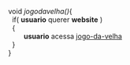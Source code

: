 void <i>jogodavelha()</i>{<br>
&nbsp;&nbsp;if( <b>usuario</b> querer <b>website</b> )<br>
&nbsp;&nbsp;{<br>
   &nbsp;&nbsp;&nbsp;&nbsp;&nbsp;&nbsp;&nbsp;&nbsp;<b>usuario</b> acessa [jogo-da-velha](https://jogo-da-velha-qmf5z1fol-vitor-rodrigues-projects.vercel.app)<br>
&nbsp;&nbsp;}<br>
}
